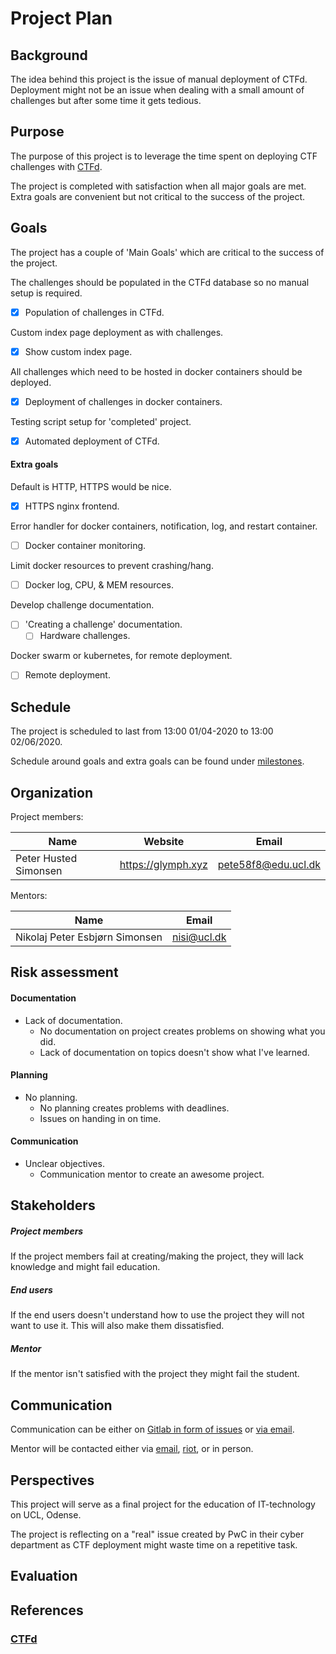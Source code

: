 # Project Plan

## Background
The idea behind this project is the issue of manual deployment of CTFd. 
Deployment might not be an issue when dealing with a small amount of challenges 
but after some time it gets tedious. 


## Purpose 
The purpose of this project is to leverage the time spent on deploying CTF 
challenges with [CTFd](https://github.com/CTFd/CTFd).

The project is completed with satisfaction when all major goals are met. Extra
goals are convenient but not critical to the success of the project. 


## Goals
The project has a couple of 'Main Goals' which are critical to the success of
the project.

The challenges should be populated in the CTFd database so no manual setup is
required.
- [x] Population of challenges in CTFd.

Custom index page deployment as with challenges.
- [x] Show custom index page.

All challenges which need to be hosted in docker containers should be deployed.
- [x] Deployment of challenges in docker containers.

Testing script setup for 'completed' project.
- [x] Automated deployment of CTFd.

#### Extra goals
Default is HTTP, HTTPS would be nice.
- [x] HTTPS nginx frontend.

Error handler for docker containers, notification, log, and restart container.
- [ ] Docker container monitoring.

Limit docker resources to prevent crashing/hang.
- [ ] Docker log, CPU, & MEM resources.

Develop challenge documentation.
- [ ] 'Creating a challenge' documentation.
    - [ ] Hardware challenges.

Docker swarm or kubernetes, for remote deployment.
- [ ] Remote deployment.


## Schedule
The project is scheduled to last from 13:00 01/04-2020 to 13:00 02/06/2020.

Schedule around goals and extra goals can be found under
[milestones](https://gitlab.com/Glymph-PHS/CTFdeploy/-/milestones).


## Organization
Project members:

|**Name**|**Website**|**Email**|
|---|---|---|
| Peter Husted Simonsen | https://glymph.xyz | pete58f8@edu.ucl.dk |

Mentors:

|**Name**|**Email**|
|---|---|
|Nikolaj Peter Esbjørn Simonsen| nisi@ucl.dk|


## Risk assessment

#### Documentation
* Lack of documentation.
    * No documentation on project creates problems on showing what you did.
    * Lack of documentation on topics doesn't show what I've learned.

#### Planning
* No planning.
    * No planning creates problems with deadlines.
    * Issues on handing in on time.

#### Communication
* Unclear objectives.
    * Communication mentor to create an awesome project.


## Stakeholders
##### Project members
If the project members fail at creating/making the project, they will lack
knowledge and might fail education.

##### End users
If the end users doesn't understand how to use the project they will not want to
use it. This will also make them dissatisfied.

##### Mentor
If the mentor isn't satisfied with the project they might fail the student.


## Communication
Communication can be either on [Gitlab in form of
issues](https://gitlab.com/Glymph-PHS/CTFdeploy/-/issues) or [via
email](mailto:pete58f8@edu.ucl.dk).

Mentor will be contacted either via [email](mailto:nisi@ucl.dk), 
[riot](https://riot.im), or in person.


## Perspectives
This project will serve as a final project for the education of IT-technology on
UCL, Odense.

The project is reflecting on a "real" issue created by PwC in their cyber
department as CTF deployment might waste time on a repetitive task.


## Evaluation


## References
### [CTFd](https://github.com/CTFd/CTFd)
